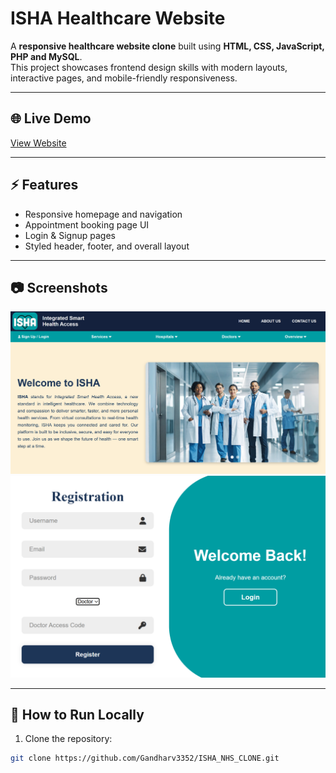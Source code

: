 # ISHA Healthcare Website

A **responsive healthcare website clone** built using **HTML, CSS, JavaScript, PHP and MySQL**.  
This project showcases frontend design skills with modern layouts, interactive pages, and mobile-friendly responsiveness.

---

## 🌐 Live Demo
[View Website](http://navajowhite-woodcock-832679.hostingersite.com/index.html)

---

## ⚡ Features
- Responsive homepage and navigation  
- Appointment booking page UI  
- Login & Signup pages  
- Styled header, footer, and overall layout  

---

## 📷 Screenshots
![Homepage](PICTURES/homepage.png)  
![Register Page](PICTURES/register.png)

---

## 🚀 How to Run Locally
1. Clone the repository:  
```bash
git clone https://github.com/Gandharv3352/ISHA_NHS_CLONE.git
